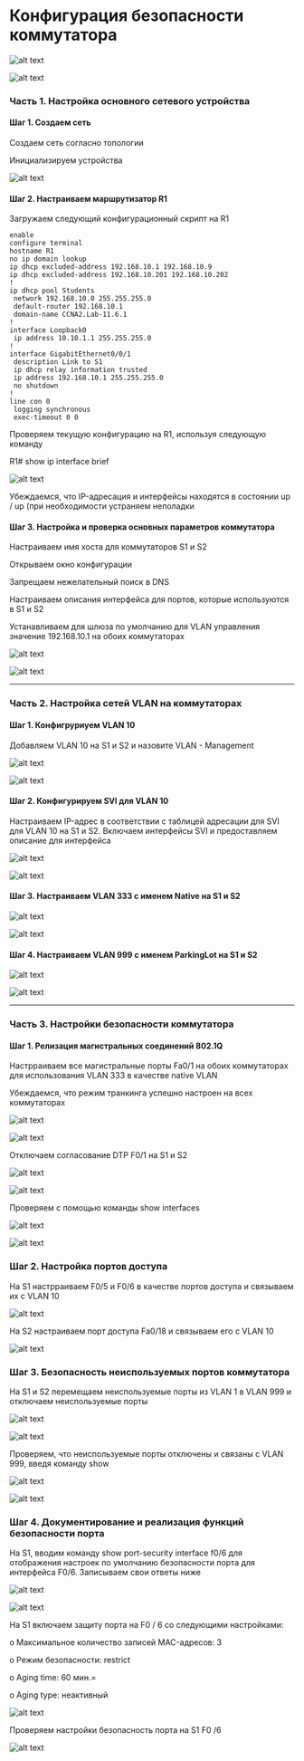 # Конфигурация безопасности коммутатора 


![alt text](https://github.com/Eliminir/OTUSLABS/blob/Labs/LAB9/1.JPG)

![alt text](https://github.com/Eliminir/OTUSLABS/blob/Labs/LAB9/2.JPG)

### Часть 1. Настройка основного сетевого устройства

#### Шаг 1. Создаем сеть

Создаем сеть согласно топологии

Инициализируем устройства

![alt text](https://github.com/Eliminir/OTUSLABS/blob/Labs/LAB9/3.JPG)

#### Шаг 2. Настраиваем маршрутизатор R1

Загружаем следующий конфигурационный скрипт на R1

```
enable
configure terminal
hostname R1
no ip domain lookup
ip dhcp excluded-address 192.168.10.1 192.168.10.9
ip dhcp excluded-address 192.168.10.201 192.168.10.202
!
ip dhcp pool Students
 network 192.168.10.0 255.255.255.0
 default-router 192.168.10.1
 domain-name CCNA2.Lab-11.6.1
!
interface Loopback0
 ip address 10.10.1.1 255.255.255.0
!
interface GigabitEthernet0/0/1
 description Link to S1
 ip dhcp relay information trusted
 ip address 192.168.10.1 255.255.255.0
 no shutdown
!
line con 0
 logging synchronous
 exec-timeout 0 0

```

Проверяем текущую конфигурацию на R1, используя следующую команду

R1# show ip interface brief

![alt text](https://github.com/Eliminir/OTUSLABS/blob/Labs/LAB9/4.JPG)


Убеждаемся, что IP-адресация и интерфейсы находятся в состоянии up / up (при необходимости устраняем неполадки


#### Шаг 3. Настройка и проверка основных параметров коммутатора

Настраиваем имя хоста для коммутаторов S1 и S2

Открываем окно конфигурации

Запрещаем нежелательный поиск в DNS

Настраиваем описания интерфейса для портов, которые используются в S1 и S2

Устанавливаем для шлюза по умолчанию для VLAN управления значение 192.168.10.1 на обоих коммутаторах

![alt text](https://github.com/Eliminir/OTUSLABS/blob/Labs/LAB9/5.JPG)

![alt text](https://github.com/Eliminir/OTUSLABS/blob/Labs/LAB9/6.JPG)

____

### Часть 2. Настройка сетей VLAN на коммутаторах

#### Шаг 1. Конфигруриуем VLAN 10

Добавляем VLAN 10 на S1 и S2 и назовите VLAN - Management

![alt text](https://github.com/Eliminir/OTUSLABS/blob/Labs/LAB9/7.JPG)

![alt text](https://github.com/Eliminir/OTUSLABS/blob/Labs/LAB9/8.JPG)

#### Шаг 2. Конфигурируем SVI для VLAN 10

Настраиваем IP-адрес в соответствии с таблицей адресации для SVI для VLAN 10 на S1 и S2. Включаем интерфейсы SVI и предоставляем описание для интерфейса

![alt text](https://github.com/Eliminir/OTUSLABS/blob/Labs/LAB9/9.JPG)

![alt text](https://github.com/Eliminir/OTUSLABS/blob/Labs/LAB9/10.JPG)

#### Шаг 3. Настраиваем VLAN 333 с именем Native на S1 и S2

![alt text](https://github.com/Eliminir/OTUSLABS/blob/Labs/LAB9/11.JPG)

![alt text](https://github.com/Eliminir/OTUSLABS/blob/Labs/LAB9/12.JPG)

#### Шаг 4. Настраиваем VLAN 999 с именем ParkingLot на S1 и S2

![alt text](https://github.com/Eliminir/OTUSLABS/blob/Labs/LAB9/13.JPG)

![alt text](https://github.com/Eliminir/OTUSLABS/blob/Labs/LAB9/14.JPG)

____

### Часть 3. Настройки безопасности коммутатора

#### Шаг 1. Релизация магистральных соединений 802.1Q

Настрраиваем все магистральные порты Fa0/1 на обоих коммутаторах для использования VLAN 333 в качестве native VLAN

Убеждаемся, что режим транкинга успешно настроен на всех коммутаторах

![alt text](https://github.com/Eliminir/OTUSLABS/blob/Labs/LAB9/15.JPG)

![alt text](https://github.com/Eliminir/OTUSLABS/blob/Labs/LAB9/16.JPG)

Отключаем согласование DTP F0/1 на S1 и S2

![alt text](https://github.com/Eliminir/OTUSLABS/blob/Labs/LAB9/17.JPG)

![alt text](https://github.com/Eliminir/OTUSLABS/blob/Labs/LAB9/18.JPG)

Проверяем с помощью команды show interfaces

![alt text](https://github.com/Eliminir/OTUSLABS/blob/Labs/LAB9/19.JPG)

![alt text](https://github.com/Eliminir/OTUSLABS/blob/Labs/LAB9/20.JPG)

### Шаг 2. Настройка портов доступа

На S1 настрраиваем F0/5 и F0/6 в качестве портов доступа и связываем их с VLAN 10

![alt text](https://github.com/Eliminir/OTUSLABS/blob/Labs/LAB9/21.JPG)

На S2 настраиваем порт доступа Fa0/18 и связываем его с VLAN 10

![alt text](https://github.com/Eliminir/OTUSLABS/blob/Labs/LAB9/22.JPG)

### Шаг 3. Безопасность неиспользуемых портов коммутатора

На S1 и S2 перемещаем неиспользуемые порты из VLAN 1 в VLAN 999 и отключаем неиспользуемые порты

![alt text](https://github.com/Eliminir/OTUSLABS/blob/Labs/LAB9/23.JPG)

![alt text](https://github.com/Eliminir/OTUSLABS/blob/Labs/LAB9/24.JPG)

Проверяем, что неиспользуемые порты отключены и связаны с VLAN 999, введя команду  show

![alt text](https://github.com/Eliminir/OTUSLABS/blob/Labs/LAB9/25.JPG)


![alt text](https://github.com/Eliminir/OTUSLABS/blob/Labs/LAB9/26.JPG)

### Шаг 4. Документирование и реализация функций безопасности порта

На S1, вводим команду show port-security interface f0/6  для отображения настроек по умолчанию безопасности порта для интерфейса F0/6. Записываем свои ответы ниже

![alt text](https://github.com/Eliminir/OTUSLABS/blob/Labs/LAB9/27.JPG)

![alt text](https://github.com/Eliminir/OTUSLABS/blob/Labs/LAB9/28.JPG)

На S1 включаем защиту порта на F0 / 6 со следующими настройками:

o	Максимальное количество записей MAC-адресов: 3

o	Режим безопасности: restrict

o	Aging time: 60 мин.=

o	Aging type: неактивный

![alt text](https://github.com/Eliminir/OTUSLABS/blob/Labs/LAB9/29.JPG)


Проверяем настройки безопасность порта на S1 F0 /6

![alt text](https://github.com/Eliminir/OTUSLABS/blob/Labs/LAB9/30.JPG)










